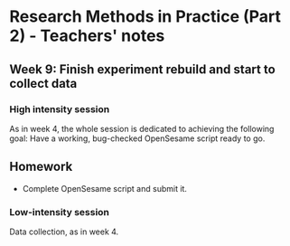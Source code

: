 # Research Methods in Practice (Part 2) - Teachers' notes

##  Week 9: Finish experiment rebuild and start to collect data

### High intensity session

As in week 4, the whole session is dedicated to achieving the following goal:
Have a working, bug-checked OpenSesame script ready to go.

## Homework

- Complete OpenSesame script and submit it.

### Low-intensity session

Data collection, as in week 4.




